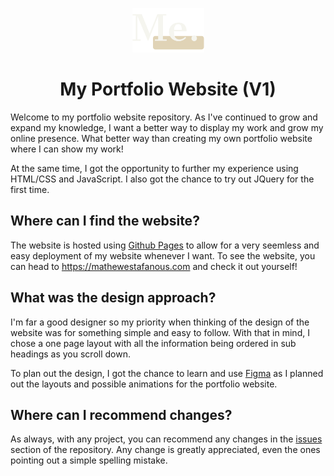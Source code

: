 <p align="center">
    <img src="./static/resources/Logo.png" width="115px">
    <h1 align="center">My Portfolio Website (V1)</h1>
</p>

Welcome to my portfolio website repository. As I've continued to grow and expand my knowledge, I want a better way to display my work and grow my online presence. What better way than creating my own portfolio website where I can show my work!

At the same time, I got the opportunity to further my experience using HTML/CSS and JavaScript. I also got the chance to try out JQuery for the first time.

## Where can I find the website?

The website is hosted using [Github Pages](https://pages.github.com/) to allow for a very seemless and easy deployment of my website whenever I want. To see the website, you can head to https://mathewestafanous.com and check it out yourself!

## What was the design approach?

I'm far a good designer so my priority when thinking of the design of the website was for something simple and easy to follow. With that in mind, I chose a one page layout with all the information being ordered in sub headings as you scroll down.

To plan out the design, I got the chance to learn and use [Figma](https://www.figma.com/) as I planned out the layouts and possible animations for the portfolio website.

## Where can I recommend changes?

As always, with any project, you can recommend any changes in the [issues](https://github.com/Mathew-Estafanous/Mathew-Estafanous.github.io/issues) section of the repository. Any change is greatly appreciated, even the ones pointing out a simple spelling mistake.
